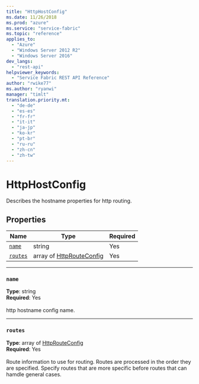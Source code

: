 ```yaml
---
title: "HttpHostConfig"
ms.date: 11/26/2018
ms.prod: "azure"
ms.service: "service-fabric"
ms.topic: "reference"
applies_to: 
  - "Azure"
  - "Windows Server 2012 R2"
  - "Windows Server 2016"
dev_langs: 
  - "rest-api"
helpviewer_keywords: 
  - "Service Fabric REST API Reference"
author: "rwike77"
ms.author: "ryanwi"
manager: "timlt"
translation.priority.mt: 
  - "de-de"
  - "es-es"
  - "fr-fr"
  - "it-it"
  - "ja-jp"
  - "ko-kr"
  - "pt-br"
  - "ru-ru"
  - "zh-cn"
  - "zh-tw"
---
```

# HttpHostConfig

Describes the hostname properties for http routing.

## Properties
| Name | Type | Required |
| --- | --- | --- |
| [`name`](#name) | string | Yes |
| [`routes`](#routes) | array of [HttpRouteConfig](sfclient-v64-model-httprouteconfig.md) | Yes |

____
### `name`
__Type__: string <br/>
__Required__: Yes<br/>
<br/>
http hostname config name.

____
### `routes`
__Type__: array of [HttpRouteConfig](sfclient-v64-model-httprouteconfig.md) <br/>
__Required__: Yes<br/>
<br/>
Route information to use for routing. Routes are processed in the order they are specified. Specify routes that are more specific before routes that can hamdle general cases.
